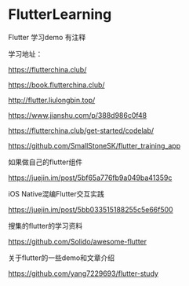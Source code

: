 # FlutterLearning
Flutter 学习demo 有注释

学习地址：


https://flutterchina.club/

https://book.flutterchina.club/

http://flutter.liulongbin.top/ 

https://www.jianshu.com/p/388d986c0f48

https://flutterchina.club/get-started/codelab/


https://github.com/SmallStoneSK/flutter_training_app


如果做自己的flutter组件

https://juejin.im/post/5bf65a776fb9a049ba41359c


iOS Native混编Flutter交互实践

https://juejin.im/post/5bb033515188255c5e66f500

搜集的flutter的学习资料

https://github.com/Solido/awesome-flutter

关于flutter的一些demo和文章介绍

https://github.com/yang7229693/flutter-study




